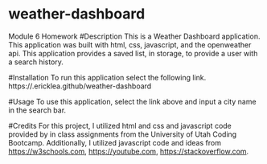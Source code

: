 # weather-dashboard
Module 6 Homework
#Description
This is a Weather Dashboard application. This application was built with html, css, javascript, and the openweather api. This application provides a saved list, in storage, to provide a user with a search history. 

#Installation
To run this application select the following link.
https://.ericklea.github/weather-dashboard

#Usage
To use this application, select the link above and input a city name in the search bar. 


#Credits
For this project, I utilized html and css and javascript code provided by in class assignments from the University of Utah Coding Bootcamp. Additionally, I utilized javascript code and ideas from https://w3schools.com, https://youtube.com, https://stackoverflow.com. 